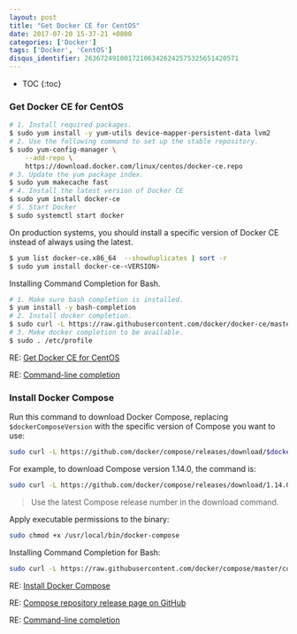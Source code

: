 ```yaml
---
layout: post
title: "Get Docker CE for CentOS"
date: 2017-07-20 15-37-21 +0800
categories: ['Docker']
tags: ['Docker', 'CentOS']
disqus_identifier: 263672491001721063426242575325651420571
---
```


- TOC
{:toc}

### Get Docker CE for CentOS

```sh
# 1. Install required packages.
$ sudo yum install -y yum-utils device-mapper-persistent-data lvm2
# 2. Use the following command to set up the stable repository.
$ sudo yum-config-manager \
    --add-repo \
    https://download.docker.com/linux/centos/docker-ce.repo
# 3. Update the yum package index.
$ sudo yum makecache fast
# 4. Install the latest version of Docker CE
$ sudo yum install docker-ce
# 5. Start Docker
$ sudo systemctl start docker
```

On production systems, you should install a specific version of Docker CE instead of always using the latest. 

```sh
$ yum list docker-ce.x86_64  --showduplicates | sort -r
$ sudo yum install docker-ce-<VERSION>
```

Installing Command Completion for Bash.

```sh
# 1. Make sure bash completion is installed. 
$ yum install -y bash-completion
# 2. Install docker completion.
$ sudo curl -L https://raw.githubusercontent.com/docker/docker-ce/master/components/cli/contrib/completion/bash/docker -o /etc/bash_completion.d/docker
# 3. Make docker completion to be available.
$ sudo . /etc/profile
```

RE: [Get Docker CE for CentOS](https://docs.docker.com/engine/installation/linux/docker-ce/centos/)

RE: [Command-line completion](https://docs.docker.com/machine/completion/)

### Install Docker Compose

Run this command to download Docker Compose, replacing `$dockerComposeVersion` with the specific version of Compose you want to use:

```sh
sudo curl -L https://github.com/docker/compose/releases/download/$dockerComposeVersion/docker-compose-`uname -s`-`uname -m` -o /usr/local/bin/docker-compose
```

For example, to download Compose version 1.14.0, the command is:

```sh
sudo curl -L https://github.com/docker/compose/releases/download/1.14.0/docker-compose-`uname -s`-`uname -m` -o /usr/local/bin/docker-compose
```

> Use the latest Compose release number in the download command.

Apply executable permissions to the binary:

```sh
sudo chmod +x /usr/local/bin/docker-compose
```

Installing Command Completion for Bash:

```sh
sudo curl -L https://raw.githubusercontent.com/docker/compose/master/contrib/completion/bash/docker-compose -o /etc/bash_completion.d/docker-compose
```

RE: [Install Docker Compose](https://docs.docker.com/compose/install/)

RE: [Compose repository release page on GitHub](https://github.com/docker/compose/releases)

RE: [Command-line completion](https://docs.docker.com/compose/completion/)

